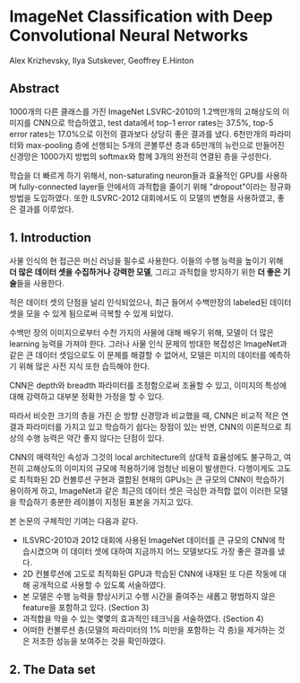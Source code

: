 # ImageNet Classification with Deep Convolutional Neural Networks

Alex Krizhevsky, Ilya Sutskever, Geoffrey E.Hinton

## Abstract

  1000개의 다른 클래스를 가진 ImageNet LSVRC-2010의 1.2백만개의 고해상도의 이미지를 CNN으로 학습하였고, test data에서 top-1 error rates는 37.5%, top-5 error rates는 17.0%으로 이전의 결과보다 상당히 좋은 결과를 냈다. 6천만개의 파라미터와 max-pooling 층에 선행되는 5개의 콘볼루션 층과  65만개의 뉴런으로 만들어진  신경망은 1000가지 방법의 softmax와 함께 3개의 완전히 연결된 층을 구성한다. 

  학습을 더 빠르게 하기 위해서, non-saturating neuron들과 효율적인 GPU를 사용하며 fully-connected layer들 안에서의 과적합을 줄이기 위해 "dropout"이라는 정규화 방법을 도입하였다. 또한 ILSVRC-2012 대회에서도 이 모델의 변형을 사용하였고, 좋은 결과를 이루었다.

## 1. Introduction

 사물 인식의 현 접근은 머신 러닝을 필수로 사용한다. 이들의 수행 능력을 높이기 위해 **더 많은 데이터 셋을 수집하거나** **강력한 모델**, 그리고 과적합을 방지하기 위한 **더 좋은 기술**들을 사용한다.

  적은 데이터 셋의 단점을 널리 인식되었으나, 최근 들어서 수백만장의 labeled된 데이터셋을 모을 수 있게 됨으로써 극복할 수 있게 되었다.

  수백만 장의 이미지으로부터 수천 가지의 사물에 대해 배우기 위해, 모델이 더 많은 learning 능력을 가져야 한다. 그러나 사물 인식 문제의 방대한 복잡성은 ImageNet과 같은 큰 데이터 셋임으로도 이 문제를 해결할 수 없어서, 모델은 미지의 데이터를 예측하기 위해 많은 사전 지식 또한 습득해야 한다.

  CNN은 depth와 breadth 파라미터를 조정함으로써 조율할 수 있고, 이미지의 특성에 대해 강력하고 대부분 정확한 가정을 할 수 있다.

  따라서 비슷한 크기의 층을 가진 순 방향 신경망과 비교했을 때, CNN은 비교적 적은 연결과 파라미터를 가지고 있고 학습하기 쉽다는 장점이 있는 반면, CNN의 이론적으로 최상의 수행 능력은 약간 좋지 않다는 단점이 있다.

  CNN의 매력적인 속성과 그것의 local architecture의 상대적 효율성에도 불구하고, 여전히 고해상도의 이미지의 규모에 적용하기에 엄청난 비용이 발생한다. 다행이게도 고도로 최적화된 2D 컨볼루션 구현과 결합된 현재의 GPUs는 큰 규모의 CNN이 학습하기 용이하게 하고, ImageNet과 같은 최근의 데이터 셋은 극심한 과적합 없이 이러한 모델을 학습하기 충분한 레이블이 지정된 표본을 가지고 있다.

  본 논문의 구체적인 기여는 다음과 같다.

- ILSVRC-2010과 2012 대회에 사용된 ImageNet 데이터를 큰 규모의 CNN에 학습시켰으며 이 데이터 셋에 대하여 지금까지 어느 모델보다도 가장 좋은 결과를 냈다.
- 2D 컨볼루션에 고도로 최적화된 GPU과 학습된 CNN에 내재된 또 다른 작동에 대해 공개적으로 사용할 수 있도록 서술하였다.
- 본 모델은 수행 능력을 향상시키고 수행 시간을 줄여주는 새롭고 평범하지 않은  feature을 포함하고 있다. (Section 3)
- 과적합을 막을 수 있는 몇몇의 효과적인 테크닉을 서술하였다. (Section 4)
- 어떠한 컨볼루션 층(모델의 파라미터의 1% 미만을 포함하는 각 층)을 제거하는 것은 저조한 성능을 보여주는 것을 확인하였다.

## 2. The Data set